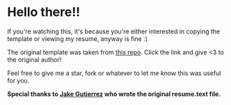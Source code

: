 # Hello there!!

If you're watching this, it's because you're either interested in copying the template or viewing my resume, anyway is fine :)

The original template was taken from [this repo](https://github.com/jakegut/resume). Click the link and give <3 to the original author!

Feel free to give me a star, fork or whatever to let me know this was useful for you.

**Special thanks to [Jake Gutierrez](https://github.com/jakegut) who wrote the original resume.text file.**
